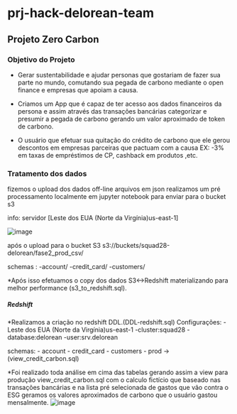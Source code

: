 # prj-hack-delorean-team
Projeto Zero Carbon 
--------
### Objetivo do Projeto
- Gerar sustentabilidade e ajudar personas que gostariam de fazer sua parte no mundo,
comutando sua pegada de carbono mediante o open finance e empresas que apoiam a causa.

- Criamos um App que é capaz de ter acesso aos dados financeiros da persona e assim através das transações bancárias
 categorizar e presumir a pegada de carbono gerando um valor aproximado de token de carbono.

- O usuário que efetuar sua quitação do crédito de carbono que ele gerou descontos em empresas parceiras que pactuam com a causa 
 EX: -3% em taxas de empréstimos de CP, cashback em produtos ,etc.





### Tratamento dos dados 

fizemos o upload dos dados off-line
arquivos em json realizamos um pré processamento localmente em jupyter notebook para enviar para o bucket s3

info: servidor [Leste dos EUA (Norte da Virgínia)us-east-1]

![image](https://user-images.githubusercontent.com/113641129/192148916-a289b0a3-e7f1-4a00-ae1b-a4964603b795.png)

após o upload para o bucket S3 s3://buckets/squad28-delorean/fase2_prod_csv/ 

schemas : 
          -account/
          -credit_card/
          -customers/
          
          
*Após isso efetuamos o copy dos dados S3<->Redshift materializando para melhor performance (s3_to_redshift.sql).          
          
##### Redshift

*Realizamos a criação no redshift DDL.(DDL-redshift.sql)
Configurações:
-Leste dos EUA (Norte da Virgínia)us-east-1
-cluster:squad28
-database:delorean
-user:srv.delorean

schemas:
        - account
        - credit_card
        - customers
        - prod ->(view_credit_carbon.sql) 


*Foi realizado toda análise em cima das tabelas gerando assim a view para produção view_credit_carbon.sql 
com o calculo fictício que baseado nas transações bancárias e na lista pré selecionada de gastos que vão contra o ESG
geramos os valores aproximados de carbono que o usuário gastou mensalmente.
![image](https://user-images.githubusercontent.com/113641129/192149714-a1c86f44-aab0-4c92-8c63-ca477e6a0ab4.png)

